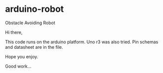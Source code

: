 # arduino-robot  
Obstacle Avoiding Robot

Hi there, 

This code runs on the arduino platform. Uno r3 was also tried. Pin schemas and datasheet are in the file. 

Hope you enjoy.

Good work...

